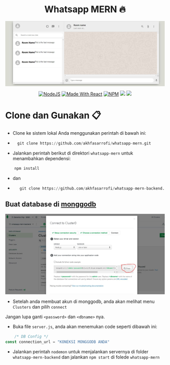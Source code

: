 <h1 align="center"> Whatsapp MERN 🔥 </h1>

<p align="center"> 
    <img src="images/banner.JPG" align="center"></img>
</p>

<p align="center">
  <a href="https://nodejs.org/en/blog/release/v12.13.0/"><img alt="NodeJS" src="https://img.shields.io/badge/node-12.14.1-important?style=flat-square" /></a>
  <a href="https://reactjs.org/"><img alt="Made With React" src="https://img.shields.io/badge/made%20with-react-61DAFB?style=flat-square" /></a>
  <a href="https://www.npmjs.com/package/npm/v/6.13.4"><img alt="NPM" src="https://img.shields.io/badge/npm-6.13.7-blueviolet?style=flat-square" /></a>
  <a href="https://expressjs.com/"><img src="https://img.shields.io/badge/express-js-lightgrey" /></a>
  <a href="https://pusher.com/"><img src="https://img.shields.io/badge/pusher-developer-ff69b4" /></a>
</p>

# Clone dan Gunakan 📋

- Clone ke sistem lokal Anda menggunakan perintah di bawah ini:

- ```python
    git clone https://github.com/akhfasarrofi/whatsapp-mern.git
    ```

- Jalankan perintah berikut di direktori ```whatsapp-mern``` untuk menambahkan dependensi:
```python
    npm install
```

- dan
- ```python
     git clone https://github.com/akhfasarrofi/whatsapp-mern-backend.git
    ```

## Buat database di **[monggodb](https://docs.mongodb.com/manual/tutorial/getting-started/)**

<p align="center"> 
    <img src="images/mongo.JPG" align="center"></img>
</p>

- Setelah anda membuat akun di monggodb, anda akan melihat menu `Clusters` dan pilih `connect`

Jangan lupa ganti `<password>` dan `<dbname>` nya.
- Buka file `server.js`, anda akan menemukan code seperti dibawah ini:
```javascript
    /* DB Config */
const connection_url = "KONEKSI MONGGODB ANDA"
```
- Jalankan perintah `nodemon` untuk menjalankan servernya di folder `whatsapp-mern-backend` dan jalankan `npm start` di folede `whatsapp-mern`

